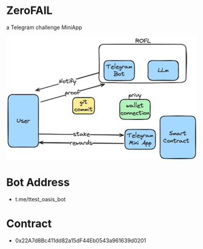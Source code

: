 # ZeroFAIL

a Telegram challenge MiniApp

<img src="img/schema.png" alt="Challenge Platform Flow" width="800"/>

# Bot Address

- t.me/ttest_oasis_bot

# Contract

- 0x22A7d8Bc411dd82a15dF44Eb0543a961639d0201

